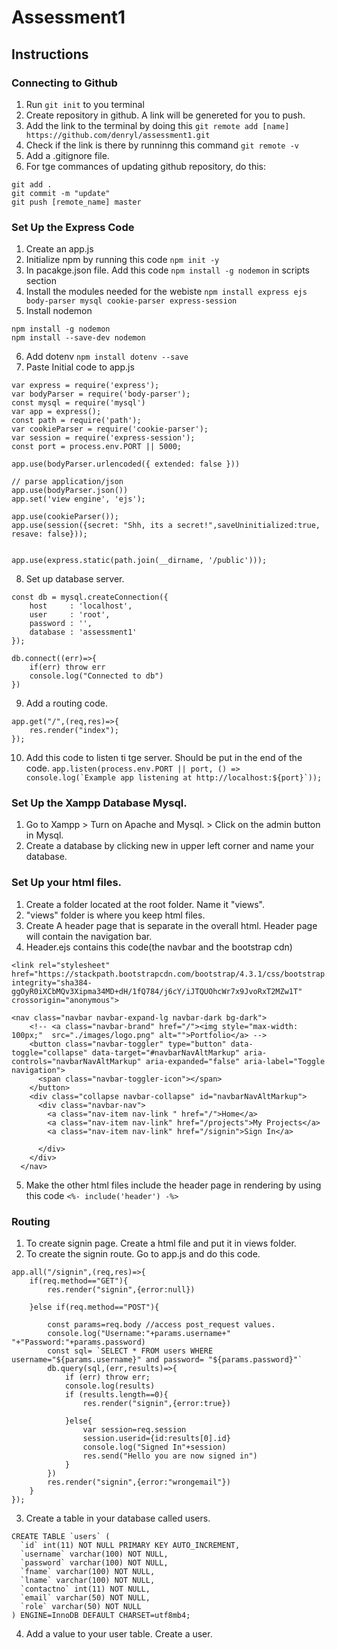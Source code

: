 # Assessment1
## Instructions
### Connecting to Github
1. Run ```git init``` to you terminal
2. Create repository in github. A link will be genereted for you to push.
3. Add the link to the terminal by doing this ```git remote add [name] https://github.com/denryl/assessment1.git ```
4. Check if the link is there by runninng this command ```git remote -v ```
5. Add a .gitignore file.
6. For tge commances of updating github repository, do this:
```
git add .
git commit -m "update"
git push [remote_name] master
```

### Set Up the Express Code
1. Create an app.js
2. Initialize npm by running this code ``` npm init -y ```
3. In pacakge.json file. Add this code ``` npm install -g nodemon ``` in scripts section
4. Install the modules needed for the webiste ``` npm install express ejs body-parser mysql cookie-parser express-session ```
5. Install nodemon 
```
npm install -g nodemon
npm install --save-dev nodemon
```
6. Add dotenv ``` npm install dotenv --save ```
7. Paste Initial code to app.js
```
var express = require('express');
var bodyParser = require('body-parser');
const mysql = require('mysql')
var app = express();
const path = require('path');
var cookieParser = require('cookie-parser');
var session = require('express-session');
const port = process.env.PORT || 5000;

app.use(bodyParser.urlencoded({ extended: false }))

// parse application/json
app.use(bodyParser.json())
app.set('view engine', 'ejs');

app.use(cookieParser());
app.use(session({secret: "Shh, its a secret!",saveUninitialized:true, resave: false}));


app.use(express.static(path.join(__dirname, '/public')));
```

8. Set up database server.
```
const db = mysql.createConnection({
    host     : 'localhost',
    user     : 'root',
    password : '',
    database : 'assessment1'
});

db.connect((err)=>{
    if(err) throw err
    console.log("Connected to db")
})
```
9. Add a routing code.
```
app.get("/",(req,res)=>{
    res.render("index");
});
```
10. Add this code to listen ti tge server. Should be put in the end of the code. ``` app.listen(process.env.PORT || port, () => console.log(`Example app listening at http://localhost:${port}`)); ```

### Set Up the Xampp Database Mysql.
1. Go to Xampp > Turn on Apache and Mysql. > Click on the admin button in Mysql.
2. Create a database by clicking new in upper left corner and name your database.

### Set Up your html files.
1. Create a folder located at the root folder. Name it "views".
2. "views" folder is where you keep html files.
3. Create A header page that is separate in the overall html. Header page will contain the navigation bar.
4. Header.ejs contains this code(the navbar and the bootstrap cdn)
```
<link rel="stylesheet" href="https://stackpath.bootstrapcdn.com/bootstrap/4.3.1/css/bootstrap.min.css" integrity="sha384-ggOyR0iXCbMQv3Xipma34MD+dH/1fQ784/j6cY/iJTQUOhcWr7x9JvoRxT2MZw1T" crossorigin="anonymous">

<nav class="navbar navbar-expand-lg navbar-dark bg-dark">
    <!-- <a class="navbar-brand" href="/"><img style="max-width: 100px;"  src="./images/logo.png" alt="">Portfolio</a> -->
    <button class="navbar-toggler" type="button" data-toggle="collapse" data-target="#navbarNavAltMarkup" aria-controls="navbarNavAltMarkup" aria-expanded="false" aria-label="Toggle navigation">
      <span class="navbar-toggler-icon"></span>
    </button>
    <div class="collapse navbar-collapse" id="navbarNavAltMarkup">
      <div class="navbar-nav">
        <a class="nav-item nav-link " href="/">Home</a>
        <a class="nav-item nav-link" href="/projects">My Projects</a>
        <a class="nav-item nav-link" href="/signin">Sign In</a>
     
      </div>
    </div>
  </nav>
```
5.  Make the other html files include the header page in rendering by using this code ``` <%- include('header') -%> ```

### Routing 
1. To create signin page. Create a html file and put it in views folder. 
2. To create the signin route. Go to app.js and do this code.
```
app.all("/signin",(req,res)=>{
    if(req.method=="GET"){
        res.render("signin",{error:null})

    }else if(req.method=="POST"){

        const params=req.body //access post_request values. 
        console.log("Username:"+params.username+" "+"Password:"+params.password)
        const sql= `SELECT * FROM users WHERE username="${params.username}" and password= "${params.password}"`
        db.query(sql,(err,results)=>{
            if (err) throw err;
            console.log(results)
            if (results.length==0){
                res.render("signin",{error:true})
 
            }else{
                var session=req.session
                session.userid={id:results[0].id}
                console.log("Signed In"+session)
                res.send("Hello you are now signed in")
            }
        })
        res.render("signin",{error:"wrongemail"})
    }
});
```
3. Create a table in your database called users.
```
CREATE TABLE `users` (
  `id` int(11) NOT NULL PRIMARY KEY AUTO_INCREMENT,
  `username` varchar(100) NOT NULL,
  `password` varchar(100) NOT NULL,
  `fname` varchar(100) NOT NULL,
  `lname` varchar(100) NOT NULL,
  `contactno` int(11) NOT NULL,
  `email` varchar(50) NOT NULL,
  `role` varchar(50) NOT NULL
) ENGINE=InnoDB DEFAULT CHARSET=utf8mb4;
```
4. Add a value to your user table. Create a user.
```

```